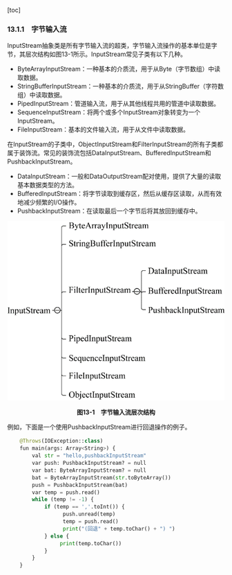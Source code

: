 [toc]

### 13.1.1　字节输入流

InputStream抽象类是所有字节输入流的超类，字节输入流操作的基本单位是字节，其层次结构如图13-1所示。InputStream常见子类有以下几种。

+ ByteArrayInputStream：一种基本的介质流，用于从Byte（字节数组）中读取数据。
+ StringBufferInputStream：一种基本的介质流，用于从StringBuffer（字符数组）中读取数据。
+ PipedInputStream：管道输入流，用于从其他线程共用的管道中读取数据。
+ SequenceInputStream：将两个或多个InputStream对象转变为一个InputStream。
+ FileInputStream：基本的文件输入流，用于从文件中读取数据。

在InputStream的子类中，ObjectInputStream和FilterInputStream的所有子类都属于装饰流。常见的装饰流包括DataInputStream、BufferedInputStream和PushbackInputStream。

+ DataInputStream：一般和DataOutputStream配对使用，提供了大量的读取基本数据类型的方法。
+ BufferedInputStream：将字节读取到缓存区，然后从缓存区读取，从而有效地减少频繁的I/O操作。
+ PushbackInputStream：在读取最后一个字节后将其放回到缓存中。

![49.png](./images/49.png)
<center class="my_markdown"><b class="my_markdown">图13-1　字节输入流层次结构</b></center>

例如，下面是一个使用PushbackInputStream进行回退操作的例子。

```python
    @Throws(IOException::class)
    fun main(args: Array<String>) {
        val str = "hello,pushbackInputStream"
        var push: PushbackInputStream? = null
        var bat: ByteArrayInputStream? = null
        bat = ByteArrayInputStream(str.toByteArray())
        push = PushbackInputStream(bat)
        var temp = push.read()
        while (temp != -1) {
            if (temp == ','.toInt()) {
                  push.unread(temp)
                  temp = push.read()
                  print("(回退" + temp.toChar() + ") ")
            } else {
                 print(temp.toChar())
            }
        }
    }
```

